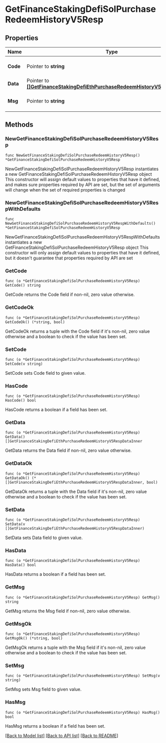 # GetFinanceStakingDefiSolPurchaseRedeemHistoryV5Resp

## Properties

Name | Type | Description | Notes
------------ | ------------- | ------------- | -------------
**Code** | Pointer to **string** |  | [optional] [default to ""]
**Data** | Pointer to [**[]GetFinanceStakingDefiEthPurchaseRedeemHistoryV5RespDataInner**](GetFinanceStakingDefiEthPurchaseRedeemHistoryV5RespDataInner.md) |  | [optional] 
**Msg** | Pointer to **string** |  | [optional] [default to ""]

## Methods

### NewGetFinanceStakingDefiSolPurchaseRedeemHistoryV5Resp

`func NewGetFinanceStakingDefiSolPurchaseRedeemHistoryV5Resp() *GetFinanceStakingDefiSolPurchaseRedeemHistoryV5Resp`

NewGetFinanceStakingDefiSolPurchaseRedeemHistoryV5Resp instantiates a new GetFinanceStakingDefiSolPurchaseRedeemHistoryV5Resp object
This constructor will assign default values to properties that have it defined,
and makes sure properties required by API are set, but the set of arguments
will change when the set of required properties is changed

### NewGetFinanceStakingDefiSolPurchaseRedeemHistoryV5RespWithDefaults

`func NewGetFinanceStakingDefiSolPurchaseRedeemHistoryV5RespWithDefaults() *GetFinanceStakingDefiSolPurchaseRedeemHistoryV5Resp`

NewGetFinanceStakingDefiSolPurchaseRedeemHistoryV5RespWithDefaults instantiates a new GetFinanceStakingDefiSolPurchaseRedeemHistoryV5Resp object
This constructor will only assign default values to properties that have it defined,
but it doesn't guarantee that properties required by API are set

### GetCode

`func (o *GetFinanceStakingDefiSolPurchaseRedeemHistoryV5Resp) GetCode() string`

GetCode returns the Code field if non-nil, zero value otherwise.

### GetCodeOk

`func (o *GetFinanceStakingDefiSolPurchaseRedeemHistoryV5Resp) GetCodeOk() (*string, bool)`

GetCodeOk returns a tuple with the Code field if it's non-nil, zero value otherwise
and a boolean to check if the value has been set.

### SetCode

`func (o *GetFinanceStakingDefiSolPurchaseRedeemHistoryV5Resp) SetCode(v string)`

SetCode sets Code field to given value.

### HasCode

`func (o *GetFinanceStakingDefiSolPurchaseRedeemHistoryV5Resp) HasCode() bool`

HasCode returns a boolean if a field has been set.

### GetData

`func (o *GetFinanceStakingDefiSolPurchaseRedeemHistoryV5Resp) GetData() []GetFinanceStakingDefiEthPurchaseRedeemHistoryV5RespDataInner`

GetData returns the Data field if non-nil, zero value otherwise.

### GetDataOk

`func (o *GetFinanceStakingDefiSolPurchaseRedeemHistoryV5Resp) GetDataOk() (*[]GetFinanceStakingDefiEthPurchaseRedeemHistoryV5RespDataInner, bool)`

GetDataOk returns a tuple with the Data field if it's non-nil, zero value otherwise
and a boolean to check if the value has been set.

### SetData

`func (o *GetFinanceStakingDefiSolPurchaseRedeemHistoryV5Resp) SetData(v []GetFinanceStakingDefiEthPurchaseRedeemHistoryV5RespDataInner)`

SetData sets Data field to given value.

### HasData

`func (o *GetFinanceStakingDefiSolPurchaseRedeemHistoryV5Resp) HasData() bool`

HasData returns a boolean if a field has been set.

### GetMsg

`func (o *GetFinanceStakingDefiSolPurchaseRedeemHistoryV5Resp) GetMsg() string`

GetMsg returns the Msg field if non-nil, zero value otherwise.

### GetMsgOk

`func (o *GetFinanceStakingDefiSolPurchaseRedeemHistoryV5Resp) GetMsgOk() (*string, bool)`

GetMsgOk returns a tuple with the Msg field if it's non-nil, zero value otherwise
and a boolean to check if the value has been set.

### SetMsg

`func (o *GetFinanceStakingDefiSolPurchaseRedeemHistoryV5Resp) SetMsg(v string)`

SetMsg sets Msg field to given value.

### HasMsg

`func (o *GetFinanceStakingDefiSolPurchaseRedeemHistoryV5Resp) HasMsg() bool`

HasMsg returns a boolean if a field has been set.


[[Back to Model list]](../README.md#documentation-for-models) [[Back to API list]](../README.md#documentation-for-api-endpoints) [[Back to README]](../README.md)


